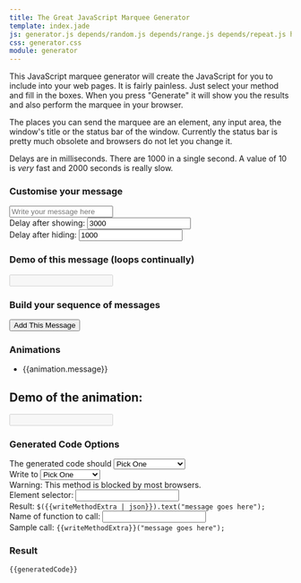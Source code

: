 ```yaml
---
title: The Great JavaScript Marquee Generator
template: index.jade
js: generator.js depends/random.js depends/range.js depends/repeat.js hide/backspace.js hide/explode.js hide/fly-off.js hide/none.js hide/slide-left.js hide/slide-right.js show/cryptography.js show/implode.js show/none.js show/slam.js show/slide-left.js show/slide-right.js show/typing.js
css: generator.css
module: generator
---
```


This JavaScript marquee generator will create the JavaScript for you to include into your web pages.  It is fairly painless.  Just select your method and fill in the boxes.  When you press "Generate" it will show you the results and also perform the marquee in your browser.

The places you can send the marquee are an element, any input area, the window's title or the status bar of the window.  Currently the status bar is pretty much obsolete and browsers do not let you change it.

Delays are in milliseconds.  There are 1000 in a single second.  A value of 10 is *very* fast and 2000 seconds is really slow.

<div generator class="generator">
	<h3>
		Customise your message
	</h3>
	<div>
		<input type="text" ng-model="message" placeholder="Write your message here" class="long" />
	</div>
	<div generator-method="showMethodList" callback="setShowMethod(method)" label="'Method for showing:'"></div>
	<div>
		Delay after showing:
		<input type="text" ng-model="readDelay" value="3000" class="short" />
	</div>
	<div generator-method="hideMethodList" callback="setHideMethod(method)" label="'Method for hiding:'"></div>
	<div>
		Delay after hiding:
		<input type="text" ng-model="betweenDelay" value="1000" class="short" />
	</div>
	<div>
		<h3>
			Demo of this message (loops continually)
		</h3>
		<input type="text" disabled="disabled" class="long" generator-demo="preview" />
	</div>
	<div>
        <h3>
            Build your sequence of messages
        </h3>
		<button ng-click="addConfig(preview[0])">Add This Message</button>
	</div>
	<div ng-show="animationList.length">
		<h3>
			Animations
		</h3>
        <ul ng-repeat="animation in animationList">
            <li>{{animation.message}}</li>
		</ul>
		<div>
			<h2>
				Demo of the animation:
			</h2>
			<input type="text" disabled="disabled" class="long" generator-demo="animationList" />
		</div>
		<h3>
			Generated Code Options
		</h3>
        <div>
            The generated code should
            <select ng-model="repeat">
                <option value="">Pick One</option>
                <option value="yes">loop forever.</option>
                <option value="no">display only once.</option>
            </select>
        </div>
        <div>
            Write to
            <select ng-model="writeMethod">
                <option value="">Pick One</option>
                <option value="window.status">window.status</option>
                <option value="jQuery.text">jQuery.text</option>
                <option value="function">Call a function</option>
            </select>
            <div ng-show="writeMethod == 'window.status'">
                Warning:  This method is blocked by most browsers.
            </div>
            <div ng-show="writeMethod == 'jQuery.text'">
                Element selector:  <input type=text ng-model="writeMethodExtra" /><br />
                Result:  <tt><code>$({{writeMethodExtra | json}}).text("message goes here");</code></tt>
            </div>
            <div ng-show="writeMethod == 'function'">
                Name of function to call:  <input type=text ng-model="writeMethodExtra" /><br />
                Sample call:  <tt><code>{{writeMethodExtra}}("message goes here");</code></tt>
            </div>
        </div>
    </div>
    <div ng-show="generatedCode">
            <h3>
                Result
            </h3>
            <pre><code>{{generatedCode}}</code></pre>
        </div>
	</div>
</div>
<script type="text/ng-template" id="method">
	{{label}} <select ng-model="method" ng-options="methodObj.title for (key, methodObj) in methodList">
	</select>
	<div ng-show="method" class="methodDetail">
		<div ng-bind="method.description" class="description"></div>
		<div class="variables" ng-show="method.variables">
			<div class="variable" ng-repeat="variable in method.variables">
				<span ng-bind="variable.name"></span>:
				<input type="text" ng-model="variable.currentValue" class="short" ng-change="sendUpdate()" />
				<span ng-bind="variable.description" class="description"></span>
			</div>
		</div>
	</div>
</script>
